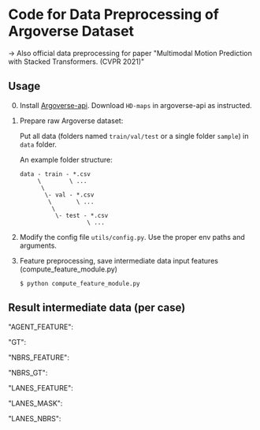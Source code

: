 #  Code for Data Preprocessing of Argoverse Dataset
-> Also official data preprocessing for paper "Multimodal Motion Prediction with Stacked Transformers. (CVPR 2021)"

## Usage

0) Install [Argoverse-api](https://github.com/argoai/argoverse-api/tree/master/argoverse). Download `HD-maps` in argoverse-api as instructed.

1) Prepare raw Argoverse dataset:
    
    Put all data (folders named `train/val/test` or a single folder `sample`) in `data` folder.
    
    An example folder structure:
    ```
    data - train - *.csv
         \        \ ...
          \
           \- val - *.csv
            \       \ ...
             \
              \- test - *.csv
                       \ ...
    ```
2) Modify the config file `utils/config.py`. Use the proper env paths and arguments.

3) Feature preprocessing, save intermediate data input features (compute_feature_module.py)
    ```
    $ python compute_feature_module.py
    ```
## Result intermediate data (per case)

"AGENT_FEATURE": 

"GT": 

"NBRS_FEATURE": 

"NBRS_GT":

"LANES_FEATURE": 

"LANES_MASK":

"LANES_NBRS": 
